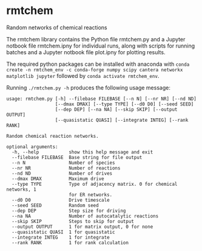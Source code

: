# rmtchem
Random networks of chemical reactions

The rmtchem library contains the Python file rmtchem.py and a Jupyter notbook file rmtchem.ipny for individual runs, along with scripts for running batches and a Jupyter notbook file plot.ipny for plotting results.

The required python packages can be installed with anaconda with `conda create -n rmtchem_env -c conda-forge numpy scipy cantera networkx matplotlib jupyter` followed by `conda activate rmtchem_env`.

Running `./rmtchem.py -h` produces the following usage message:

```
usage: rmtchem.py [-h] --filebase FILEBASE [--n N] [--nr NR] [--nd ND]
                  [--dmax DMAX] [--type TYPE] [--d0 D0] [--seed SEED]
                  [--dep DEP] [--na NA] [--skip SKIP] [--output OUTPUT]
                  [--quasistatic QUASI] [--integrate INTEG] [--rank RANK]

Random chemical reaction networks.

optional arguments:
  -h, --help           show this help message and exit
  --filebase FILEBASE  Base string for file output
  --n N                Number of species
  --nr NR              Number of reactions
  --nd ND              Number of drives
  --dmax DMAX          Maximum drive
  --type TYPE          Type of adjacency matrix. 0 for chemical networks, 1
                       for ER networks.
  --d0 D0              Drive timescale
  --seed SEED          Random seed
  --dep DEP            Step size for driving
  --na NA              Number of autocatalytic reactions
  --skip SKIP          Steps to skip for output
  --output OUTPUT      1 for matrix output, 0 for none
  --quasistatic QUASI  1 for quasistatic
  --integrate INTEG    1 for integrate
  --rank RANK          1 for rank calculation
```
